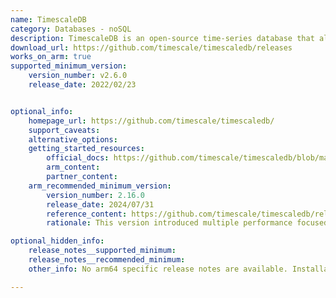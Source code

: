 ```yaml
---
name: TimescaleDB
category: Databases - noSQL
description: TimescaleDB is an open-source time-series database that allows users to store and analyze large amounts of time-stamped data with high performance and scalability.
download_url: https://github.com/timescale/timescaledb/releases
works_on_arm: true
supported_minimum_version:
    version_number: v2.6.0
    release_date: 2022/02/23


optional_info:
    homepage_url: https://github.com/timescale/timescaledb/
    support_caveats:
    alternative_options:
    getting_started_resources:
        official_docs: https://github.com/timescale/timescaledb/blob/main/docs/BuildSource.md
        arm_content:
        partner_content:
    arm_recommended_minimum_version:
        version_number: 2.16.0
        release_date: 2024/07/31
        reference_content: https://github.com/timescale/timescaledb/releases/tag/2.16.0
        rationale: This version introduced multiple performance focused optimizations for data manipulation operations (DML) over compressed chunks, which improved upsert performance by more than 100x in some cases and more than 1000x in some update/delete scenarios.

optional_hidden_info:
    release_notes__supported_minimum:
    release_notes__recommended_minimum:
    other_info: No arm64 specific release notes are available. Installation and testing was done through tar file.

---
```

